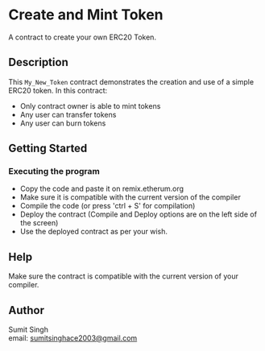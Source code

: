 # Create and Mint Token

A contract to create your own ERC20 Token.

## Description

This `My_New_Token` contract demonstrates the creation and use of a simple ERC20 token.
In this contract:
* Only contract owner is able to mint tokens
* Any user can transfer tokens
* Any user can burn tokens

## Getting Started

### Executing the program

* Copy the code and paste it on remix.etherum.org
* Make sure it is compatible with the current version of the compiler
* Compile the code (or press 'ctrl + S' for compilation)
* Deploy the contract (Compile and Deploy options are on the left side of the screen)
* Use the deployed contract as per your wish.

## Help

Make sure the contract is compatible with the current version of your compiler.

## Author

Sumit Singh  
email: sumitsinghace2003@gmail.com
